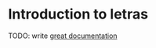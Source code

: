# Introduction to letras

TODO: write [great documentation](http://jacobian.org/writing/what-to-write/)
